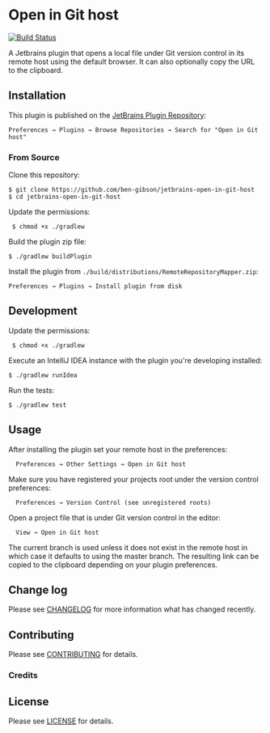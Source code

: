 # Open in Git host

[![Build Status](https://travis-ci.org/ben-gibson/jetbrains-open-in-git-host)](https://travis-ci.org/ben-gibson/jetbrains-open-in-git-host)

A Jetbrains plugin that opens a local file under Git version control in its remote host using the default browser.
It can also optionally copy the URL to the clipboard.

Installation
-------------------------------------------------------------------------------

This plugin is published on the
[JetBrains Plugin Repository](https://plugins.jetbrains.com/plugin/8183):

    Preferences → Plugins → Browse Repositories → Search for "Open in Git host"

### From Source

Clone this repository:

    $ git clone https://github.com/ben-gibson/jetbrains-open-in-git-host
    $ cd jetbrains-open-in-git-host

Update the permissions:

     $ chmod +x ./gradlew

Build the plugin zip file:

    $ ./gradlew buildPlugin

Install the plugin from `./build/distributions/RemoteRepositoryMapper.zip`:

    Preferences → Plugins → Install plugin from disk


Development
-------------------------------------------------------------------------------

Update the permissions:

     $ chmod +x ./gradlew

Execute an IntelliJ IDEA instance with the plugin you're developing installed:

    $ ./gradlew runIdea
    
Run the tests:

    $ ./gradlew test

Usage
-------------------------------------------------------------------------------

After installing the plugin set your remote host in the preferences:

      Preferences → Other Settings → Open in Git host
      
Make sure you have registered your projects root under the version control preferences:

      Preferences → Version Control (see unregistered roots)

Open a project file that is under Git version control in the editor:

      View → Open in Git host

The current branch is used unless it does not exist in the remote host in which case it defaults to using the master branch.
The resulting link can be copied to the clipboard depending on your plugin preferences.

Change log
-------------------------------------------------------------------------------

Please see [CHANGELOG](CHANGELOG.md) for more information what has changed recently.

Contributing
-------------------------------------------------------------------------------

Please see [CONTRIBUTING](CONTRIBUTING.md) for details.

### Credits

License
-------------------------------------------------------------------------------

Please see [LICENSE](LICENSE) for details.
